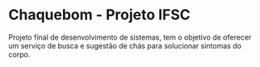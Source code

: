 # Chaquebom - Projeto IFSC
Projeto final de desenvolvimento de sistemas, tem o objetivo de oferecer um serviço de busca e sugestão de chás para solucionar sintomas do corpo.
